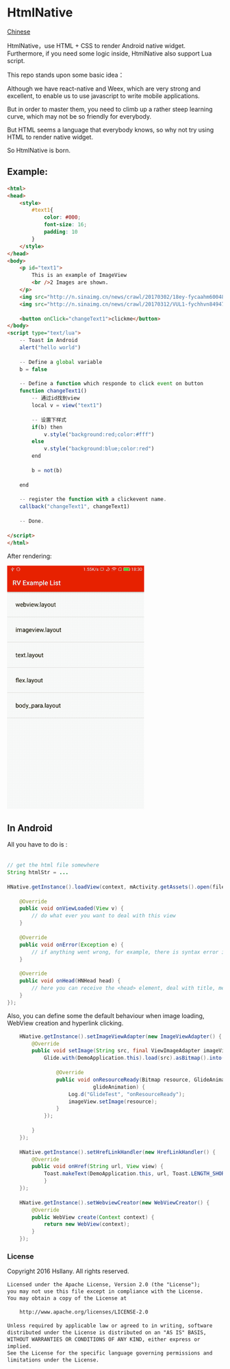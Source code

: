 HtmlNative
========

[Chinese](README_ch.md)

HtmlNative，use HTML + CSS to render Android native widget. Furthermore, if you need some logic inside, HtmlNative also support Lua script.

This repo stands upon some basic idea：

Although we have react-native and Weex, which are very strong and excellent, to enable us to use javascript to write mobile applications.

But in order to master them, you need to climb up a rather steep learning curve, which may not be so friendly for everybody.

But HTML seems a language that everybody knows, so why not try using HTML to render native widget.

So HtmlNative is born.

## Example:


```html
<html>
<head>
    <style>
        #text1{
            color: #000;
            font-size: 16;
            padding: 10
        }
    </style>
</head>
<body>
    <p id="text1">
        This is an example of ImageView
        <br />2 Images are shown.
    </p>
    <img src="http://n.sinaimg.cn/news/crawl/20170302/18ey-fycaahm6004808.jpg" />
    <img src="http://n.sinaimg.cn/news/crawl/20170312/VUL1-fychhvn8494769.jpg" />
    
    <button onClick="changeText1">clickme</button>
</body>
<script type="text/lua">
    -- Toast in Android
    alert("hello world")
    
    -- Define a global variable
    b = false

    -- Define a function which responde to click event on button
    function changeText1()
        -- 通过id找到view
        local v = view("text1")
        
        -- 设置下样式
        if(b) then
            v.style("background:red;color:#fff")
        else
            v.style("background:blue;color:red")
        end

        b = not(b)

    end
    
    -- register the function with a clickevent name.
    callback("changeText1", changeText1)
    
    -- Done.

</script>
</html>
```

After rendering:

![screen1](show.gif)

## In Android

All you have to do is :

```java

// get the html file somewhere
String htmlStr = ...

HNative.getInstance().loadView(context, mActivity.getAssets().open(fileName), new HNative.OnHNViewLoaded() {

    @Override
    public void onViewLoaded(View v) {
        // do what ever you want to deal with this view
    }

    @Override
    public void onError(Exception e) {
        // if anything went wrong, for example, there is syntax error in html.
    }

    @Override
    public void onHead(HNHead head) {
        // here you can receive the <head> element, deal with title, meta...
    }
});

```

Also, you can define some the default behaviour when image loading, WebView creation and hyperlink clicking.

```java
    HNative.getInstance().setImageViewAdapter(new ImageViewAdapter() {
        @Override
        public void setImage(String src, final ViewImageAdapter imageView) {
            Glide.with(DemoApplication.this).load(src).asBitmap().into(new SimpleTarget<Bitmap>() {

                @Override
                public void onResourceReady(Bitmap resource, GlideAnimation<? super Bitmap>
                            glideAnimation) {
                    Log.d("GlideTest", "onResourceReady");
                    imageView.setImage(resource);
                }
            });

        }
    });

    HNative.getInstance().setHrefLinkHandler(new HrefLinkHandler() {
        @Override
        public void onHref(String url, View view) {
            Toast.makeText(DemoApplication.this, url, Toast.LENGTH_SHORT).show();
            }
    });

    HNative.getInstance().setWebviewCreator(new WebViewCreator() {
        @Override
        public WebView create(Context context) {
            return new WebView(context);
        }
    });
```

### License

Copyright 2016 Hsllany. All rights reserved.

    Licensed under the Apache License, Version 2.0 (the "License");
    you may not use this file except in compliance with the License.
    You may obtain a copy of the License at

        http://www.apache.org/licenses/LICENSE-2.0

    Unless required by applicable law or agreed to in writing, software
    distributed under the License is distributed on an "AS IS" BASIS,
    WITHOUT WARRANTIES OR CONDITIONS OF ANY KIND, either express or implied.
    See the License for the specific language governing permissions and
    limitations under the License.

